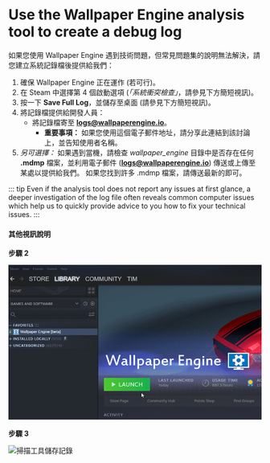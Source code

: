 # Use the Wallpaper Engine analysis tool to create a debug log

如果您使用 Wallpaper Engine 遇到技術問題，但常見問題集的說明無法解決，請您建立系統記錄檔後提供給我們：

1. 確保 Wallpaper Engine 正在運作 (若可行)。
2. 在 Steam 中選擇第 4 個啟動選項 (*「系統衝突檢查」*，請參見下方簡短視訊)。
3. 按一下 **Save Full Log**，並儲存至桌面 (請參見下方簡短視訊)。
4. 將記錄檔提供給開發人員：
    * 將記錄檔寄至 **logs@wallpaperengine.io**。
        * **重要事項：** 如果您使用這個電子郵件地址，請分享此連結到該討論上，並告知使用者名稱。
5. *另可選擇：* 如果遇到當機，請檢查 *wallpaper_engine* 目錄中是否存在任何 **.mdmp** 檔案，並利用電子郵件 (**logs@wallpaperengine.io**) 傳送或上傳至某處以提供給我們。 如果您找到許多 .mdmp 檔案，請傳送最新的即可。

::: tip
Even if the analysis tool does not report any issues at first glance, a deeper investigation of the log file often reveals common computer issues which help us to quickly provide advice to you how to fix your technical issues.
:::

#### 其他視訊說明

**步驟 2**

![掃描工具啟動選項](./scantoollaunch.gif)

**步驟 3**

![掃描工具儲存記錄](./scantoolsave.gif)
